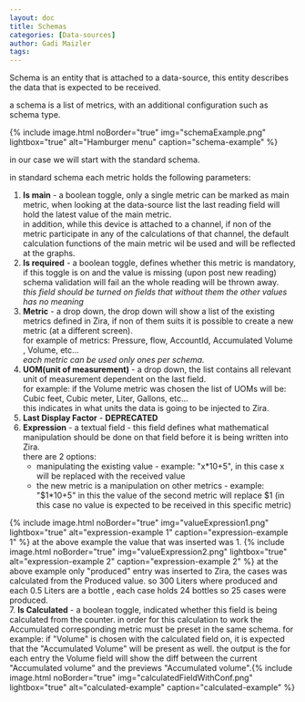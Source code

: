 ```yaml
---
layout: doc
title: Schemas
categories: [Data-sources]
author: Gadi Maizler
tags: 
---
```


Schema is an entity that is attached to a data-source, this entity describes the data that is expected to be received.


a schema is a list of metrics, with an additional configuration such as schema type.

{% include image.html noBorder="true" img="schemaExample.png" lightbox="true" alt="Hamburger menu" caption="schema-example" %}

in our case we will start with the standard schema.

in standard schema each metric holds the following parameters:

1. **Is main** - a boolean toggle, only a single metric can be marked as main metric, when looking at the data-source list the last reading field will hold the latest value of the main metric.  
in addition, while this device is attached to a channel, if non of the metric participate in any of the calculations of that channel, the default calculation functions of the main metric wil be used and will be reflected at the graphs. 
2. **Is required** - a boolean toggle, defines whether this metric is mandatory, if this toggle is on and the value is missing (upon post new reading) schema validation will fail an the whole reading will be thrown away.  
*this field should be turned on fields that without them the other values has no meaning*
3. **Metric** - a drop down, the drop down will show a list of the existing metrics defined in Zira, if non of them suits it is possible to create a new metric (at a different screen).  
for example of metrics: Pressure, flow, AccountId, Accumulated Volume , Volume, etc...  
*each metric can be used only ones per schema.*
4. **UOM(unit of measurement)** - a drop down, the list contains all relevant unit of measurement dependent on the last field.  
for example: if the Volume metric was chosen the list of UOMs will be:
Cubic feet, Cubic meter, Liter, Gallons, etc...  
this indicates in what units the data is going to be injected to Zira.
5. **Last Display Factor** - **DEPRECATED**
6. **Expression**  - a textual field - this field defines what mathematical manipulation should be done on that field before it is being written into Zira.  
there are 2 options:  
   * manipulating the existing value - example: "x*10+5", in this case x will be replaced with the received value
   * the new metric is a manipulation on other metrics - example: "$1*10+5" in this the value of the second metric will replace $1 (in this case no value is expected to be received in this specific metric)
  

{% include image.html noBorder="true" img="valueExpression1.png" lightbox="true" alt="expression-example 1" caption="expression-example 1" %}
at the above example the value that was inserted was 1.
{% include image.html noBorder="true" img="valueExpression2.png" lightbox="true" alt="expression-example 2" caption="expression-example 2" %}
at the above example only "produced" entry was inserted to Zira, the cases was calculated from the Produced value. so 300 Liters where produced and each 0.5 Liters are a bottle , each case holds 24 bottles so 25 cases were produced.  
7. **Is Calculated** - a boolean toggle, indicated whether this field is being calculated from the counter. in order for this calculation to work the Accumulated corresponding metric must be preset in the same schema. for example: if "Volume" is chosen with the calculated field on, it is expected that the "Accumulated Volume" will be present as well. the output is the for each entry the Volume field will show the diff between the current "Accumulated volume" and the previews "Accumulated volume".{% include image.html noBorder="true" img="calculatedFieldWithConf.png" lightbox="true" alt="calculated-example" caption="calculated-example" %}